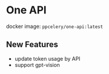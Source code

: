 # One API

docker image: `ppcelery/one-api:latest`

## New Features

- update token usage by API
- support gpt-vision
